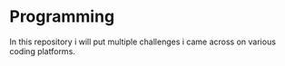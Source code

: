 # Programming
In this repository i will put multiple challenges i came across on various coding platforms.

